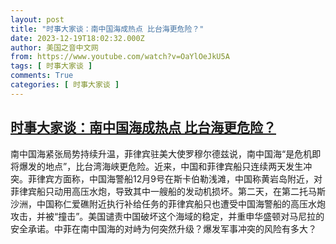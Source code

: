 ```yaml
---
layout: post
title: "时事大家谈：南中国海成热点 比台海更危险？"
date: 2023-12-19T18:02:32.000Z
author: 美国之音中文网
from: https://www.youtube.com/watch?v=OaYlOeJkU5A
tags: [ 时事大家谈 ]
comments: True
categories: [ 时事大家谈 ]
---
```

<!--1703008952000-->
[时事大家谈：南中国海成热点 比台海更危险？](https://www.youtube.com/watch?v=OaYlOeJkU5A)
------

<div>
南中国海紧张局势持续升温，菲律宾驻美大使罗穆尔德兹说，南中国海“是危机即将爆发的地点”，比台湾海峡更危险。近来，中国和菲律宾船只连续两天发生冲突。菲律宾方面称，中国海警船12月9号在斯卡伯勒浅滩，中国称黄岩岛附近，对菲律宾船只动用高压水炮，导致其中一艘船的发动机损坏。第二天，在第二托马斯沙洲，中国称仁爱礁附近执行补给任务的菲律宾船只也遭受中国海警船的高压水炮攻击，并被“撞击”。美国谴责中国破坏这个海域的稳定，并重申华盛顿对马尼拉的安全承诺。中菲在南中国海的对峙为何突然升级？爆发军事冲突的风险有多大？
</div>
